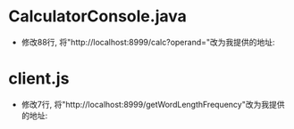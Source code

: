 # CalculatorConsole.java
- 修改88行, 将"http://localhost:8999/calc?operand="改为我提供的地址:

# client.js
- 修改7行, 将"http://localhost:8999/getWordLengthFrequency"改为我提供的地址: